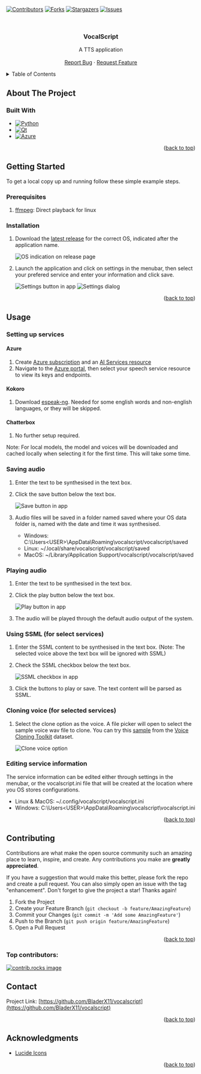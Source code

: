 <a id="readme-top"></a>

<!-- PROJECT SHIELDS -->
[![Contributors][contributors-shield]][contributors-url]
[![Forks][forks-shield]][forks-url]
[![Stargazers][stars-shield]][stars-url]
[![Issues][issues-shield]][issues-url]

<!-- PROJECT LOGO -->
<br />
<div align="center">
<h3 align="center">VocalScript</h3>

  <p align="center">
    A TTS application
    <br />
    <br />
    <a href="https://github.com/BladerX11/vocalscript/issues/new?labels=bug&template=bug-report---.md">Report Bug</a>
    &middot;
    <a href="https://github.com/BladerX11/vocalscript/issues/new?labels=enhancement&template=feature-request---.md">Request Feature</a>
  </p>
</div>

<!-- TABLE OF CONTENTS -->
<details>
  <summary>Table of Contents</summary>
  <ol>
    <li>
      <a href="#about-the-project">About The Project</a>
      <ul>
        <li><a href="#built-with">Built With</a></li>
      </ul>
    </li>
    <li>
      <a href="#getting-started">Getting Started</a>
      <ul>
        <li><a href="#prerequisites">Prerequisites</a></li>
        <li><a href="#installation">Installation</a></li>
      </ul>
    </li>
    <li><a href="#usage">Usage</a></li>
    <li><a href="#contributing">Contributing</a></li>
    <li><a href="#contact">Contact</a></li>
    <li><a href="#acknowledgments">Acknowledgments</a></li>
  </ol>
</details>

<!-- ABOUT THE PROJECT -->
## About The Project
### Built With

* [![Python][Python]][Python-url]
* [![Qt][Qt]][Qt-url]
* [![Azure][Azure]][Azure-url]

<p align="right">(<a href="#readme-top">back to top</a>)</p>

<!-- GETTING STARTED -->
## Getting Started

To get a local copy up and running follow these simple example steps.

### Prerequisites

1. [ffmpeg](https://ffmpeg.org/download.html): Direct playback for linux

### Installation

1. Download the [latest release](https://github.com/BladerX11/vocalscript/releases/latest) for the correct OS, indicated after the application name.

    ![OS indication on release page](assets/release.webp)

2. Launch the application and click on settings in the menubar, then select your prefered service and enter your information and click save.

    ![Settings button in app](assets/enter-settings.webp)
    ![Settings dialog](assets/settings.webp)

<p align="right">(<a href="#readme-top">back to top</a>)</p>

<!-- USAGE EXAMPLES -->
## Usage
### Setting up services
#### Azure

1. Create [Azure subscription](https://azure.microsoft.com/free/cognitive-services) and an [AI Services resource](https://portal.azure.com/#create/Microsoft.CognitiveServicesAIFoundry)
2. Navigate to the [Azure portal](portal.azure.com), then select your speech service resource to view its keys and endpoints.

#### Kokoro

1. Download [espeak-ng](https://github.com/espeak-ng/espeak-ng/blob/master/docs/guide.md). Needed for some english words and non-english languages, or they will be skipped.

#### Chatterbox

1. No further setup required.

Note: For local models, the model and voices will be downloaded and cached locally when selecting it for the first time. This will take some time.

### Saving audio

1. Enter the text to be synthesised in the text box.
2. Click the save button below the text box.

    ![Save button in app](assets/save.webp)

3. Audio files will be saved in a folder named saved where your OS data folder is, named with the date and time it was synthesised.
    * Windows: C:\Users\<USER>\AppData\Roaming\vocalscript/vocalscript/saved
    * Linux: ~/.local/share/vocalscript/vocalscript/saved
    * MacOS: ~/Library/Application Support/vocalscript/vocalscript/saved
    
### Playing audio

1. Enter the text to be synthesised in the text box.
2. Click the play button below the text box.

    ![Play button in app](assets/play.webp)

3. The audio will be played through the default audio output of the system.

### Using SSML (for select services)

1. Enter the SSML content to be synthesised in the text box. (Note: The selected voice above the text box will be ignored with SSML)
2. Check the SSML checkbox below the text box.

    ![SSML checkbox in app](assets/ssml.webp)
  
3. Click the buttons to play or save. The text content will be parsed as SSML.

### Cloning voice (for selected services)

1. Select the clone option as the voice. A file picker will open to select the sample voice wav file to clone. You can try this [sample](assets/p236_023.wav) from the [Voice Cloning Toolkit](https://datashare.ed.ac.uk/handle/10283/3443) dataset.

    ![Clone voice option](assets/clone.webp)

### Editing service information

The service information can be edited either through settings in the menubar, or the vocalscript.ini file that will be created at the location where you OS stores configurations.

* Linux & MacOS: ~/.config/vocalscript/vocalscript.ini
* Windows: C:\Users\<USER>\AppData\Roaming\vocalscript\vocalscript.ini

<p align="right">(<a href="#readme-top">back to top</a>)</p>

<!-- CONTRIBUTING -->
## Contributing

Contributions are what make the open source community such an amazing place to learn, inspire, and create. Any contributions you make are **greatly appreciated**.

If you have a suggestion that would make this better, please fork the repo and create a pull request. You can also simply open an issue with the tag "enhancement".
Don't forget to give the project a star! Thanks again!

1. Fork the Project
2. Create your Feature Branch (`git checkout -b feature/AmazingFeature`)
3. Commit your Changes (`git commit -m 'Add some AmazingFeature'`)
4. Push to the Branch (`git push origin feature/AmazingFeature`)
5. Open a Pull Request

<p align="right">(<a href="#readme-top">back to top</a>)</p>

### Top contributors:

<a href="https://github.com/BladerX11/vocalscript/graphs/contributors">
  <img src="https://contrib.rocks/image?repo=BladerX11/vocalscript" alt="contrib.rocks image" />
</a>

<!-- CONTACT -->
## Contact

Project Link: [https://github.com/BladerX11/vocalscript](https://github.com/BladerX11/vocalscript)

<p align="right">(<a href="#readme-top">back to top</a>)</p>

<!-- ACKNOWLEDGMENTS -->
## Acknowledgments

* [Lucide Icons](https://lucide.dev/icons)

<p align="right">(<a href="#readme-top">back to top</a>)</p>



<!-- MARKDOWN LINKS & IMAGES -->
<!-- https://www.markdownguide.org/basic-syntax/#reference-style-links -->
[contributors-shield]: https://img.shields.io/github/contributors/BladerX11/vocalscript.svg?style=for-the-badge
[contributors-url]: https://github.com/BladerX11/vocalscript/graphs/contributors
[forks-shield]: https://img.shields.io/github/forks/BladerX11/vocalscript.svg?style=for-the-badge
[forks-url]: https://github.com/BladerX11/vocalscript/network/members
[stars-shield]: https://img.shields.io/github/stars/BladerX11/vocalscript.svg?style=for-the-badge
[stars-url]: https://github.com/BladerX11/vocalscript/stargazers
[issues-shield]: https://img.shields.io/github/issues/BladerX11/vocalscript.svg?style=for-the-badge
[issues-url]: https://github.com/BladerX11/vocalscript/issues
[Python]: https://img.shields.io/badge/Python-FFD43B?style=for-the-badge&logo=python&logoColor=blue
[Python-url]: http://python.org/
[Qt]: https://img.shields.io/badge/Qt-41CD52?style=for-the-badge&logo=qt&logoColor=white
[Qt-url]: https://www.qt.io/
[Azure]: https://img.shields.io/badge/microsoft%20azure-0089D6?style=for-the-badge&logo=microsoft-azure&logoColor=white
[Azure-url]: https://azure.microsoft.com/
